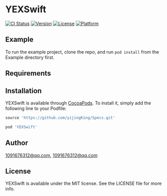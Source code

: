 # YEXSwift

[![CI Status](https://img.shields.io/travis/1091676312@qq.com/YEXSwift.svg?style=flat)](https://travis-ci.org/1091676312@qq.com/YEXSwift)
[![Version](https://img.shields.io/cocoapods/v/YEXSwift.svg?style=flat)](https://cocoapods.org/pods/YEXSwift)
[![License](https://img.shields.io/cocoapods/l/YEXSwift.svg?style=flat)](https://cocoapods.org/pods/YEXSwift)
[![Platform](https://img.shields.io/cocoapods/p/YEXSwift.svg?style=flat)](https://cocoapods.org/pods/YEXSwift)

## Example

To run the example project, clone the repo, and run `pod install` from the Example directory first.

## Requirements

## Installation

YEXSwift is available through [CocoaPods](https://cocoapods.org). To install
it, simply add the following line to your Podfile:

```ruby
source 'https://github.com/yijingKing/Specs.git'
```

```ruby
pod 'YEXSwift'
```

## Author

1091676312@qq.com, 1091676312@qq.com

## License

YEXSwift is available under the MIT license. See the LICENSE file for more info.
